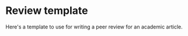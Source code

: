 Review template
========================================================

Here's a template to use for writing a peer review for an academic article.

